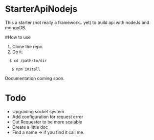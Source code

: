 # StarterApiNodejs
This a starter (not really a framework.. yet) to build api with nodeJs and mongoDB.

#How to use
 1. Clone the repo
 2. Do it.
 ```
   $ cd /path/to/dir
 ```
 ```
    $ npm install
 ```
  
Documentation coming soon.

# Todo 
- Upgrading socket system
- Add configuration for request error
- Cut Requester to be more scalable
- Create a little doc
- Find a name -> if you find it call me.


